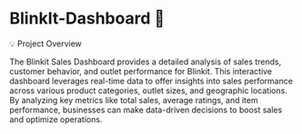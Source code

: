 # BlinkIt-Dashboard 🌟

💡 Project Overview

The Blinkit Sales Dashboard provides a detailed analysis of sales trends, customer behavior, and outlet performance for Blinkit. This interactive dashboard leverages real-time data to offer insights into sales performance across various product categories, outlet sizes, and geographic locations. By analyzing key metrics like total sales, average ratings, and item performance, businesses can make data-driven decisions to boost sales and optimize operations.
